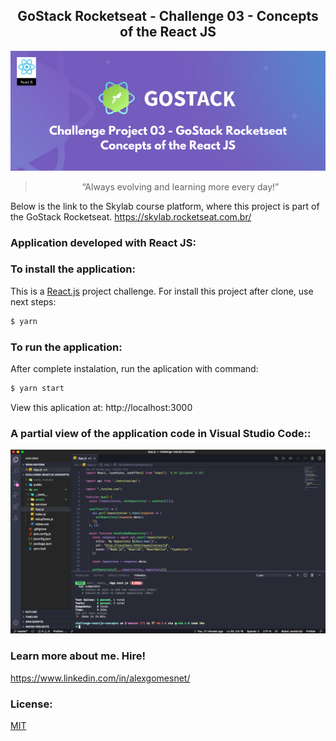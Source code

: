 <h2 align="center"> 
  GoStack Rocketseat - Challenge 03 - Concepts of the React JS
</h2>

<p align="center">
  <img src="src/assets/img/gostack_desafio_03.png" alt="Challenge 02 - GoStack RocketSeat" width="1280">
</p>

<blockquote align="center">“Always evolving and learning more every day!”</blockquote>

<p align="center">

</p>

Below is the link to the Skylab course platform, where this project is part of the GoStack Rocketseat.
https://skylab.rocketseat.com.br/

### Application developed with React JS:

### To install the application:

This is a [React.js](https://reactjs.org/) project challenge. For install this project after clone, use next steps:

```bash
$ yarn
```
### To run the application:

After complete instalation, run the aplication with command:

```bash
$ yarn start
```
View this aplication at: http://localhost:3000

### A partial view of the application code in Visual Studio Code::

<p align="center">
  <img src="src/assets/img/visual_code_challenge_03_reactjs.png" alt="Code Challenge 03 - GoStack RocketSeat" width="1280">
</p>

### Learn more about me. Hire!

  https://www.linkedin.com/in/alexgomesnet/

### License:

  [MIT](LICENSE)
